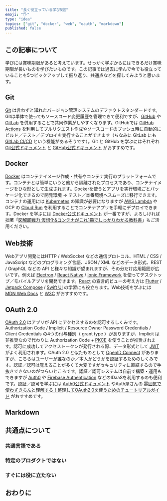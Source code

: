 ```yaml
---
title: "長く役立っている学び5選"
emoji: "🖐"
type: "idea"
topics: ["git", "docker", "web", "oauth", "markdown"]
published: false
---
```


## この記事について

学びには賞味期限があると考えています。せっかく学ぶからにはできるだけ賞味期限が長いものを学びたいものです。この記事では過去に学んで今でも役立っていることを5つピックアップして振り返り、共通点などを探してみようと思います。

## Git

[Git](https://git-scm.com/) は言わずと知れたバージョン管理システムのデファクトスタンダードです。Gitは単体で使ってもソースコード変更履歴を管理できて便利ですが、[GitHub](https://github.com/) や [GitLab](https://gitlab.com/) を併用することで共同作業がしやすくなります。GitHubでは [GitHub Actions](https://github.com/features/actions) を利用してプルリクエスト作成やソースコードのプッシュ時に自動的にビルド／テスト／デプロイを実行することができます（ちなみに GitLab にも [GitLab CI/CD](https://docs.gitlab.com/ee/ci/) という機能があるそうです）。Git と GitHub を学ぶにはそれぞれ [Git公式ドキュメント](https://git-scm.com/book) と [GitHub公式ドキュメント](https://docs.github.com/) がおすすめです。

## Docker

[Docker](https://www.docker.com/) はコンテナイメージ作成・共有やコンテナ実行のプラットフォームです。コンテナとは簡単にいうと他から隔離されたプロセスであり、コンテナイメージをひな形として生成されます。Dockerを使うとアプリを実行環境ごとパッケージ化できるので開発環境 → テスト／本番環境へスムーズに移行できます。コンテナの運用には [Kubernetes](https://kubernetes.io/) の知識が必要になりますが [AWS Lambda](https://aws.amazon.com/lambda/) や GCP の [Cloud Run](https://cloud.google.com/run) を利用することでコンテナアプリを手軽にデプロイできます。Docker を学ぶには [Docker公式ドキュメント](https://docs.docker.com/) が一番ですが、よろしければ拙著「[図解即戦力 仮想化&コンテナがこれ1冊でしっかりわかる教科書](https://www.amazon.co.jp/dp/4297116901)」もご活用ください。

## Web技術

Webアプリ開発にはHTTP / WebSocket などの通信プロトコル、HTML / CSS / JavaScript などのプログラミング言語、JSON / XML などのデータ形式、REST / GraphQL などの API と様々な知識が望まれますが、その分だけ応用範囲が広いです。例えば [Electron](https://www.electronjs.org/) / [React Native](https://reactnative.dev/) / [Ionic Framework](https://ionicframework.com/) を使ってデスクトップ／モバイルアプリを開発できます。[React](https://reactjs.org/) の宣言的ビューの考え方は [Flutter](https://flutter.dev/) / [Jetpack Compose](https://developer.android.com/jetpack/compose) / [Swift UI](https://developer.apple.com/documentation/swiftui/) の学習にも役立ちます。Web技術を学ぶには [MDN Web Docs](https://developer.mozilla.org/ja/) と [W3C](https://www.w3.org/) がおすすめです。

## OAuth 2.0

[OAuth 2.0](https://www.ietf.org/rfc/rfc6749.txt) はアプリが API にアクセスするのを認可するしくみです。Authorization Code / Implicit / Resource Owner Password Credentials / Client Credentials の4つの付与種別（ grant type ）がありますが、Implicit は非推奨なので代わりに Authorization Code + [PKCE](https://www.ietf.org/rfc/rfc7636.txt) を使うことが推奨されます。認可に成功してアクセストークンが発行される際、データ形式として [JWT](https://jwt.io/) がよく利用されます。OAuth 2.0 と似たものとして [OpenID Connect](https://openid.net/connect/) がありますが、こちらはユーザーが誰なのか／本人かどうかを認証するためのしくみです。認証／認可は覚えることが多くて大変ですがセキュリティに直結するので手抜きできないのがつらいところです。認証／認可システムは自前で構築・運用もできますが [Auth0](https://auth0.com/) や [Firebase Authentication](https://firebase.google.com/products/auth) などのIDaaSを利用するのも便利です。認証／認可を学ぶには [Auth0公式ドキュメント](https://auth0.com/docs) やAuth屋さんの [雰囲気で使わずきちんと理解する！整理してOAuth2.0を使うためのチュートリアルガイド](https://www.amazon.co.jp/dp/B07XT8H2YG) がおすすめです。

## Markdown

## 共通点について

### 共通言語である

### 特定のプロダクトではない

### すぐには役に立たない

## おわりに
